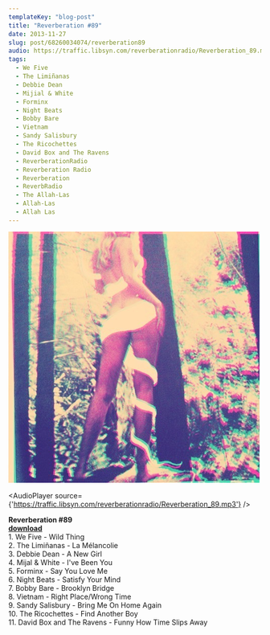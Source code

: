 ```yaml
---
templateKey: "blog-post"
title: "Reverberation #89"
date: 2013-11-27
slug: post/68260034074/reverberation89
audio: https://traffic.libsyn.com/reverberationradio/Reverberation_89.mp3
tags:
  - We Five
  - The Limiñanas
  - Debbie Dean
  - Mijial & White
  - Forminx
  - Night Beats
  - Bobby Bare
  - Vietnam
  - Sandy Salisbury
  - The Ricochettes
  - David Box and The Ravens
  - ReverberationRadio
  - Reverberation Radio
  - Reverberation
  - ReverbRadio
  - The Allah-Las
  - Allah-Las
  - Allah Las
---
```


![Reverberation #89](../images/adc804a9dbfcfeb91472e29926304bd72df0471c9e5479a4d0cdc3953dfe3adc.jpg)

<AudioPlayer source={'https://traffic.libsyn.com/reverberationradio/Reverberation_89.mp3'} />

<p><strong>Reverberation #89<br /></strong><strong><a href="https://traffic.libsyn.com/reverberationradio/Reverberation_89.mp3" title="download">download<br /></a></strong>1. We Five - Wild Thing<br />2. The Limi&ntilde;anas - La M&eacute;lancolie<br />3. Debbie Dean - A New Girl<br />4. Mijal &amp; White - I've Been You<br />5. Forminx - Say You Love Me<br />6. Night Beats - Satisfy Your Mind<br />7. Bobby Bare - Brooklyn Bridge<br />8. Vietnam - Right Place/Wrong Time<br />9. Sandy Salisbury - Bring Me On Home Again<br />10. The Ricochettes - Find Another Boy<br />11. David Box and The Ravens - Funny How Time Slips Away</p>
